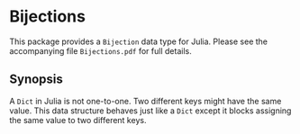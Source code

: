 Bijections
==========

This package provides a `Bijection` data type for Julia. Please see the
accompanying file `Bijections.pdf` for full details. 

Synopsis
--------

A `Dict` in Julia is not one-to-one. Two different keys might have the same
value. This data structure behaves just like a `Dict` except it blocks
assigning the same value to two different keys.

